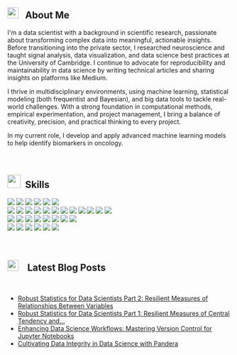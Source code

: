 ## <img src="https://raw.githubusercontent.com/FortAwesome/Font-Awesome/6.x/svgs/solid/user.svg" width="25" height="25"> &nbsp;&nbsp;**About Me**

I'm a data scientist with a background in scientific research, passionate about transforming complex data into meaningful, actionable insights. Before transitioning into the private sector, I researched neuroscience and taught signal analysis, data visualization, and data science best practices at the University of Cambridge. I continue to advocate for reproducibility and maintainability in data science by writing technical articles and sharing insights on platforms like Medium.

I thrive in multidisciplinary environments, using machine learning, statistical modeling (both frequentist and Bayesian), and big data tools to tackle real-world challenges. With a strong foundation in computational methods, empirical experimentation, and project management, I bring a balance of creativity, precision, and practical thinking to every project.

In my current role, I develop and apply advanced machine learning models to help identify biomarkers in oncology.
<br>
<br>
<br>
## <img src="https://raw.githubusercontent.com/FortAwesome/Font-Awesome/6.x/svgs/solid/code.svg" width="30" height="30">&nbsp;&nbsp;**Skills**

<p align="left">
  <!-- Programming Languages -->
  <img src="https://img.shields.io/badge/Programming_Languages-F7DF1E?style=flat&logoColor=black" />
  <a href="https://www.python.org/"><img src="https://img.shields.io/badge/Python-3776AB?style=flat&logo=python&logoColor=white" /></a>
  <a href="https://www.r-project.org/"><img src="https://img.shields.io/badge/R-276DC3?style=flat&logo=r&logoColor=white" /></a>
  <a href="https://www.mathworks.com/"><img src="https://img.shields.io/badge/MATLAB-276DC3?style=flat" /></a>
  <a href="https://en.wikipedia.org/wiki/SQL"><img src="https://img.shields.io/badge/SQL-276DC3?style=flat" /></a>
  <a href="https://www.wolframalpha.com/input/?i=mathematica"><img src="https://img.shields.io/badge/Wolfram Mathematica-276DC3?style=flat&logo=wolframmathematica&logoColor=white" /></a>
  <br>
  <!-- Data Science & Machine Learning -->
  <img src="https://img.shields.io/badge/Data_Science_%26_Machine_Learning-F7DF1E?style=flat&logoColor=black" />
  <a href="https://pytorch.org/"><img src="https://img.shields.io/badge/PyTorch-EE4C2C?style=flat&logo=pytorch&logoColor=white" /></a>
  <a href="https://xgboost.ai/"><img src="https://img.shields.io/badge/XGBoost-FF6F00?style=flat&logo=xgboost&logoColor=white" /></a>
  <a href="https://seaborn.pydata.org/"><img src="https://img.shields.io/badge/Seaborn-3776AB?style=flat&logo=python&logoColor=white" /></a>
  <a href="https://plotly.com/"><img src="https://img.shields.io/badge/Plotly-3F4F75?style=flat&logo=plotly&logoColor=white" /></a>
  <a href="https://jupyter.org/"><img src="https://img.shields.io/badge/Jupyter-F37626?style=flat&logo=jupyter&logoColor=white" /></a>
  <a href="https://scikit-learn.org"><img src="https://img.shields.io/badge/Scikit--learn-276DC3?style=flat&logo=scikitlearn&logoColor=white" /></a>
  <a href="https://scipy.org/"><img src="https://img.shields.io/badge/SciPy-FF4B4B?style=flat&logo=scipy&logoColor=white" /></a>
  <a href="https://pandas.pydata.org"><img src="https://img.shields.io/badge/pandas-199900?style=flat&logo=pandas&logoColor=white" /></a>
  <a href="https://numpy.org"><img src="https://img.shields.io/badge/NumPy-3776AB?style=flat&logo=numpy&logoColor=white" /></a>
  <a href="https://www.statsmodels.org/stable/index.html"><img src="https://img.shields.io/badge/statsmodels-EE4C2C?style=flat&logo=python&logoColor=white" /></a>
  <a href="https://www.pymc.io/welcome.html"><img src="https://img.shields.io/badge/PyMC-EE4C2C?style=flat&logo=python&logoColor=white" /></a>
  
  <br>
  <!-- R Technologies -->
  <img src="https://img.shields.io/badge/R_Technologies-F7DF1E?style=flat&logoColor=black" />
  <a href="https://ggplot2.tidyverse.org/"><img src="https://img.shields.io/badge/ggplot2-2D3E50?style=flat&logo=r&logoColor=white" /></a>
  <a href="https://dplyr.tidyverse.org/"><img src="https://img.shields.io/badge/dplyr-276DC3?style=flat&logo=r&logoColor=white" /></a>
  <a href="https://shiny.rstudio.com/"><img src="https://img.shields.io/badge/Shiny-276DC3?style=flat&logo=r&logoColor=white" /></a>
  <a href="https://www.tidyverse.org/"><img src="https://img.shields.io/badge/Tidyverse-276DC3?style=flat&logo=r&logoColor=white" /></a>
  <a href="https://paulbuerkner.com/brms/"><img src="https://img.shields.io/badge/brms-199900?style=flat&logo=r&logoColor=white" /></a>
  <a href="https://cran.r-project.org/web/packages/lme4/index.html"><img src="https://img.shields.io/badge/lme4-276DC3?style=flat&logo=r&logoColor=white" /></a>
  <a href="https://rdrr.io/cran/lme4/man/glmer.html"><img src="https://img.shields.io/badge/glmer-FF5733?style=flat&logo=r&logoColor=white" /></a>
  <br>
  <!-- DevOps & Cloud -->
  <img src="https://img.shields.io/badge/DevOps_%26_Cloud-F7DF1E?style=flat&logoColor=black" />
  <a href="https://www.docker.com/"><img src="https://img.shields.io/badge/Docker-2496ED?style=flat&logo=docker&logoColor=white" /></a>
  <a href="https://aws.amazon.com/"><img src="https://img.shields.io/badge/AWS-232F3E?style=flat&logo=amazon-aws&logoColor=white" /></a>
  <a href="https://python-poetry.org/"><img src="https://img.shields.io/badge/Poetry-60A5FA?style=flat&logo=poetry&logoColor=white" /></a>
  <a href="https://docs.pytest.org/en/6.2.x/"><img src="https://img.shields.io/badge/Pytest-0A9EDC?style=flat&logo=pytest&logoColor=white" /></a>
  <a href="https://flake8.pycqa.org/en/latest/"><img src="https://img.shields.io/badge/flake8-0A9EDC?style=flat&logo=python&logoColor=white" /></a>
  <br>
  <br>
  <br>
  

  ## <img src="https://raw.githubusercontent.com/FortAwesome/Font-Awesome/6.x/svgs/solid/blog.svg" width="25" height="25"> &nbsp;&nbsp; **Latest Blog Posts**
  <br>
  
  <!-- BLOG_START -->
- [Robust Statistics for Data Scientists Part 2: Resilient Measures of Relationships Between Variables](https://medium.com/data-science/robust-statistics-for-data-scientists-part-2-resilient-measures-of-relationships-between-variables-a59b37a6907f?source=rss-4cb5c2b60ac8------2)
- [Robust Statistics for Data Scientists Part 1: Resilient Measures of Central Tendency and…](https://medium.com/data-science/robust-statistics-for-data-scientists-part-1-resilient-measures-of-central-tendency-and-67e5a60b8bf1?source=rss-4cb5c2b60ac8------2)
- [Enhancing Data Science Workflows: Mastering Version Control for Jupyter Notebooks](https://medium.com/data-science/enhancing-data-science-workflows-mastering-version-control-for-jupyter-notebooks-b03c839e25ec?source=rss-4cb5c2b60ac8------2)
- [Cultivating Data Integrity in Data Science with Pandera](https://medium.com/data-science/cultivating-data-integrity-in-data-science-with-pandera-2289608626cc?source=rss-4cb5c2b60ac8------2)
<!-- BLOG_END -->
